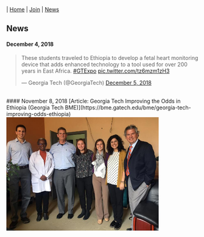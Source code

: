 | [Home](index.md) | [Join](join.md) | [News](news.md)   

## News
#### December 4, 2018
<blockquote class="twitter-tweet" data-lang="en"><p lang="en" dir="ltr">These students traveled to Ethiopia to develop a fetal heart monitoring device that adds enhanced technology to a tool used for over 200 years in East Africa. <a href="https://twitter.com/hashtag/GTExpo?src=hash&amp;ref_src=twsrc%5Etfw">#GTExpo</a> <a href="https://t.co/tz6mzm1zH3">pic.twitter.com/tz6mzm1zH3</a></p>&mdash; Georgia Tech (@GeorgiaTech) <a href="https://twitter.com/GeorgiaTech/status/1070116973827244032?ref_src=twsrc%5Etfw">December 5, 2018</a></blockquote>
<script async src="https://platform.twitter.com/widgets.js" charset="utf-8"></script>   

<br>
#### November 8, 2018
[Article: Georgia Tech Improving the Odds in Ethiopia (Georgia Tech BME)](https://bme.gatech.edu/bme/georgia-tech-improving-odds-ethiopia)   
<img src="/assets/ethiopia-team-picture.jpg" alt="Ethiopia Team Picture" width="400"/>
